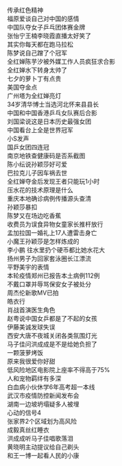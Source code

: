传承红色精神  
福原爱谈自己对中国的感情  
中国队夺女子乒乓团体赛金牌  
张怡宁王楠李晓霞直播太好笑了  
其实你每天都在跑马拉松  
陈梦说自己蹭了个冠军  
全红婵陈芋汐被外媒工作人员疯狂求合影  
全红婵水下转身太帅了  
七夕的萝卜丁有点贵  
美国夺金点  
广州塔为全红婵亮灯  
34岁清华博士当选河北怀来县县长  
中国和中国香港乒乓女队赛后合影  
刘国梁说这是日本历史最强女团  
中国看台上全是世界冠军  
小S发声  
国乒女团四连冠  
南京地铁查健康码是否系截图  
陈小纭说孙颖莎好可爱  
巴拉克儿子因车祸去世  
全红婵夺金后发现王者只能玩1小时  
压水花的技术原理是什么  
重庆本地确诊病例传播源头查清  
孙颖莎暴扣  
陈梦又在场边吃香蕉  
收费员为误食异物女童家长推杆放行  
孟加拉国一婚礼上17人遭雷击身亡  
小魔王孙颖莎是怎样炼成的  
李小鹏 往水里扔个硬币都比她水花大  
扬州男子为回家套泳圈长江漂流  
平野美宇的表情  
本轮疫情郑州已报告本土病例112例  
不戴口罩并辱骂保安女子被处分  
周杰伦新歌MV已拍  
皓衣行  
肖战首演医生角色  
赵粤说中国女乒都是了不起的女孩  
伊藤美诚发球失误  
西安大唐不夜城关闭各类氛围灯光  
马子佳问洪成成是不是给她负担了  
一颗菠萝烤饭  
原来我很爱你好甜  
低风险地区电影院上座率不得高于75%  
人和宠物羁绊有多深  
白血病小伙休学6年高考超一本线  
武汉市疫情防控新闻发布会  
湖南一边坡坍塌疑多人被埋  
心动的信号4  
张家界2个区域划为高风险  
成毅真丝红睡衣  
洪成成听马子佳唱歌落泪  
黄晓明主动提议给自己剃头  
和王一博一起看人民的小康  
